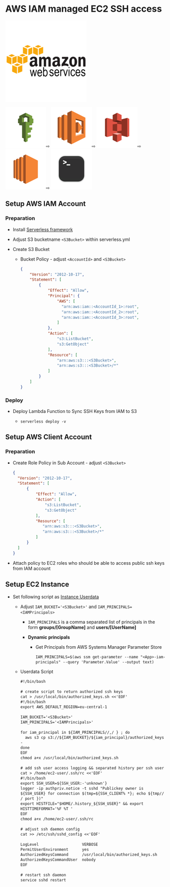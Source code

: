 # AWS IAM managed EC2 SSH access

<img src="docs/aws-icon.png" width="256"/>

<img src="docs/aws-iam-icon.png" width="128"/><span>⇨</span>
<img src="docs/aws-lambda-icon.png" width="128"/><span>⇨</span>
<img src="docs/aws-s3-icon.png" width="128"/><span>⇨</span>
<img src="docs/aws-ec2-icon.png" width="128"/><span>⇨</span>
<img src="docs/ssh-icon.png" width="128"/>



## Setup AWS IAM Account

### Preparation

- Install [Serverless framework](https://serverless.com/framework/docs/getting-started/)
- Adjust S3 bucketname `<S3Bucket>` within serverless.yml
- Create S3 Bucket

  - Bucket Policy - adjust `<AccountId>` and `<S3Bucket>`

    ```json
    {
        "Version": "2012-10-17",
        "Statement": [
            {
                "Effect": "Allow",
                "Principal": {
                    "AWS": [
                      "arn:aws:iam::<AccountId_1>:root",
                      "arn:aws:iam::<AccountId_2>:root",
                      "arn:aws:iam::<AccountId_3>:root",
                    ]
                },
                "Action": [
                    "s3:ListBucket",
                    "s3:GetObject"
                ],
                "Resource": [
                    "arn:aws:s3:::<S3Bucket>",
                    "arn:aws:s3:::<S3Bucket>/*"
                ]
            }
        ]
    }
    ```

### Deploy

- Deploy Lambda Function to Sync SSH Keys from IAM to S3

  - `serverless deploy -v`

## Setup AWS Client Account

### Preparation

- Create Role Policy in Sub Account - adjust `<S3Bucket>`

  ```json
  {
    "Version": "2012-10-17",
    "Statement": [
        {
            "Effect": "Allow",
            "Action": [
                "s3:ListBucket",
                "s3:GetObject"
            ],
            "Resource": [
               "arn:aws:s3:::<S3Bucket>",
               "arn:aws:s3:::<S3Bucket>/*"
            ]
        }
    ]
  }
  ```

- Attach policy to EC2 roles who should be able to access public ssh keys from IAM account

## Setup EC2 Instance

- Set following script as [Instance Userdata](http://docs.aws.amazon.com/AWSEC2/latest/UserGuide/user-data.html)

  - Adjust `IAM_BUCKET='<S3Bucket>'` and `IAM_PRINCIPALS=<IAMPrincipals>`

    - `IAM_PRINCIPALS` is a comma separated list of principals in the form **groups/[GroupName]** and **users/[UserName]**
    - **Dynamic principals**

      - Get Principals from AWS Systems Manager Parameter Store

        ```shell
        IAM_PRINCIPALS=$(aws ssm get-parameter --name "<App>-iam-principals" --query 'Parameter.Value' --output text)
        ```

  - Userdata Script

    ```shell
    #!/bin/bash

    # create script to return authorized ssh keys
    cat > /usr/local/bin/authorized_keys.sh <<'EOF'
    #!/bin/bash
    export AWS_DEFAULT_REGION=eu-central-1

    IAM_BUCKET='<S3Bucket>'
    IAM_PRINCIPALS='<IAMPrincipals>'

    for iam_principal in ${IAM_PRINCIPALS//,/ } ; do 
      aws s3 cp s3://${IAM_BUCKET}/${iam_principal}/authorized_keys -
    done
    EOF
    chmod a+x /usr/local/bin/authorized_keys.sh

    # add ssh user access logging && separated history per ssh user
    cat > /home/ec2-user/.ssh/rc <<'EOF'
    #!/bin/bash
    export SSH_USER=${SSH_USER:-'unknown'}
    logger -ip authpriv.notice -t sshd "Publickey owner is ${SSH_USER} for connection $(tmp=${SSH_CLIENT% *}; echo ${tmp// / port })"
    export HISTFILE="$HOME/.history_${SSH_USER}" && export HISTTIMEFORMAT='%F %T '
    EOF
    chmod a+x /home/ec2-user/.ssh/rc

    # adjust ssh daemon config
    cat >> /etc/ssh/sshd_config <<'EOF' 

    LogLevel                   VERBOSE
    PermitUserEnvironment      yes
    AuthorizedKeysCommand      /usr/local/bin/authorized_keys.sh
    AuthorizedKeysCommandUser  nobody
    EOF

    # restart ssh daemon
    service sshd restart
    ```
